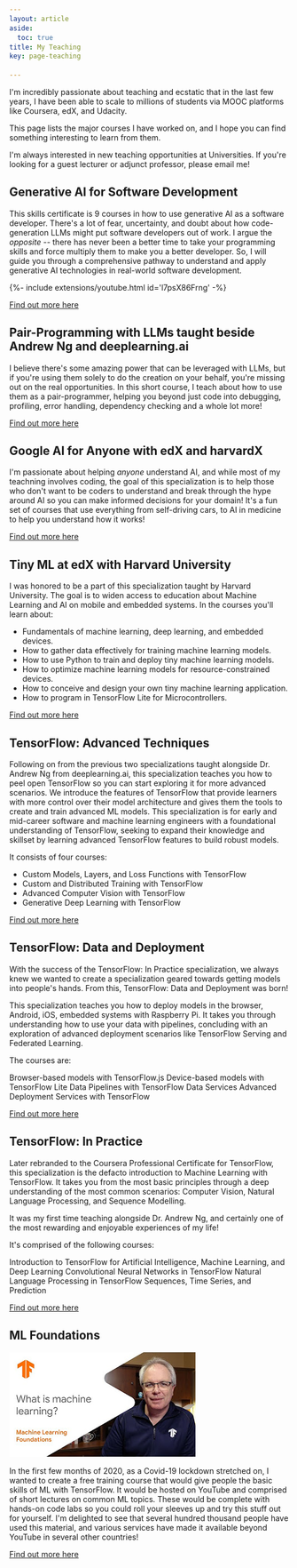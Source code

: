 ```yaml
---
layout: article
aside:
  toc: true
title: My Teaching
key: page-teaching

---
```


I'm incredibly passionate about teaching and ecstatic that in the last few years, I have been able to scale to millions of students via MOOC platforms like Coursera, edX, and Udacity. 

This page lists the major courses I have worked on, and I hope you can find something interesting to learn from them.

I'm always interested in new teaching opportunities at Universities. If you're looking for a guest lecturer or adjunct professor, please email me!

## Generative AI for Software Development
This skills certificate is 9 courses in how to use generative AI as a software developer. There's a lot of fear, uncertainty, and doubt about how code-generation LLMs might put software developers out of work. I argue the *opposite* -- there has never been a better time to take your programming skills and force multiply them to make you a better developer. So, I will guide you through a comprehensive pathway to understand and apply generative AI technologies in real-world software development.

<div>{%- include extensions/youtube.html id='l7psX86Frng' -%}</div>

[Find out more here](https://www.deeplearning.ai/courses/generative-ai-for-software-development/)

## Pair-Programming with LLMs taught beside Andrew Ng and deeplearning.ai
I believe there's some amazing power that can be leveraged with LLMs, but if you're using them solely to do the creation on your behalf, you're missing out on the real opportunities. In this short course, I teach about how to use them as a pair-programmer, helping you beyond just code into debugging, profiling, error handling, dependency checking and a whole lot more!

[Find out more here](https://www.deeplearning.ai/short-courses/pair-programming-llm/?utm_content=teaser&utm_source=youtube&utm_medium=video&utm_campaign=palm-launch)

## Google AI for Anyone with edX and harvardX

I'm passionate about helping *anyone* understand AI, and while most of my teachning involves coding, the goal of this specialization is to help those who don't want to be coders to understand and break through the hype around AI so you can make informed decisions for your domain! It's a fun set of courses that use everything from self-driving cars, to AI in medicine to help you understand how it works!

[Find out more here](https://www.edx.org/course/google-ai-for-anyone)

## Tiny ML at edX with Harvard University

I was honored to be a part of this specialization taught by Harvard University. The goal is to widen access to education about Machine Learning and AI on mobile and embedded systems. In the courses you'll learn about: 

- Fundamentals of machine learning, deep learning, and embedded devices.
- How to gather data effectively for training machine learning models.
- How to use Python to train and deploy tiny machine learning models.
- How to optimize machine learning models for resource-constrained devices.
- How to conceive and design your own tiny machine learning application.
- How to program in TensorFlow Lite for Microcontrollers.

[Find out more here](https://www.edx.org/professional-certificate/harvardx-tiny-machine-learning)

## TensorFlow: Advanced Techniques 

Following on from the previous two specializations taught alongside Dr. Andrew Ng from deeplearning.ai, this specialization teaches you how to peel open TensorFlow so you can start exploring it for more advanced scenarios.  We introduce the features of TensorFlow that provide learners with more control over their model architecture and gives them the tools to create and train advanced ML models. This specialization is for early and mid-career software and machine learning engineers with a foundational understanding of TensorFlow, seeking to expand their knowledge and skillset by learning advanced TensorFlow features to build robust models.

It consists of four courses:

- Custom Models, Layers, and Loss Functions with TensorFlow
- Custom and Distributed Training with TensorFlow
- Advanced Computer Vision with TensorFlow
- Generative Deep Learning with TensorFlow

[Find out more here](https://www.coursera.org/specializations/tensorflow-advanced-techniques)

## TensorFlow: Data and Deployment 

With the success of the TensorFlow: In Practice specialization, we always knew we wanted to create a specialization geared towards getting models into people's hands. From this, TensorFlow: Data and Deployment was born!

This specialization teaches you how to deploy models in the browser, Android, iOS, embedded systems with Raspberry Pi. It takes you through understanding how to use your data with pipelines, concluding with an exploration of advanced deployment scenarios like TensorFlow Serving and Federated Learning.

The courses are:

Browser-based models with TensorFlow.js
Device-based models with TensorFlow Lite
Data Pipelines with TensorFlow Data Services
Advanced Deployment Services with TensorFlow

[Find out more here](https://www.coursera.org/specializations/tensorflow-data-and-deployment)

## TensorFlow: In Practice

Later rebranded to the Coursera Professional Certificate for TensorFlow, this specialization is the defacto introduction to Machine Learning with TensorFlow. It takes you from the most basic principles through a deep understanding of the most common scenarios: Computer Vision, Natural Language Processing, and Sequence Modelling. 

It was my first time teaching alongside Dr. Andrew Ng, and certainly one of the most rewarding and enjoyable experiences of my life!

It's comprised of the following courses:

Introduction to TensorFlow for Artificial Intelligence, Machine Learning, and Deep Learning
Convolutional Neural Networks in TensorFlow
Natural Language Processing in TensorFlow
Sequences, Time Series, and Prediction

[Find out more here](https://www.coursera.org/professional-certificates/tensorflow-in-practice)

## ML Foundations

![ML Foundations icon](/assets/mlfoundations.jpg)

In the first few months of 2020, as a Covid-19 lockdown stretched on, I wanted to create a free training course that would give people the basic skills of ML with TensorFlow. It would be hosted on YouTube and comprised of short lectures on common ML topics. These would be complete with hands-on code labs so you could roll your sleeves up and try this stuff out for yourself. I'm delighted to see that several hundred thousand people have used this material, and various services have made it available beyond YouTube in several other countries!

[Find out more here](https://www.youtube.com/playlist?list=PLOU2XLYxmsII9mzQ-Xxug4l2o04JBrkLV)
